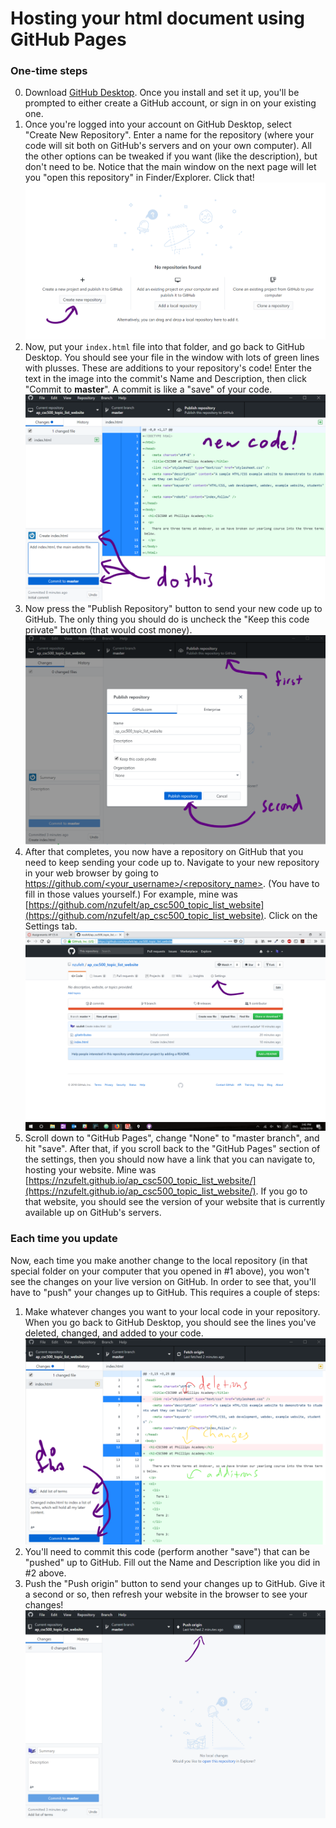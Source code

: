 # Hosting your html document using GitHub Pages

### One-time steps
0. Download [GitHub Desktop](https://desktop.github.com/).  Once you install and set it up, you'll be prompted to either create a GitHub account, or sign in on your existing one.
1. Once you're logged into your account on GitHub Desktop, select "Create New Repository".  Enter a name for the repository (where your code will sit both on GitHub's servers and on your own computer).  All the other options can be tweaked if you want (like the description), but don't need to be.  Notice that the main window on the next page will let you "open this repository" in Finder/Explorer.  Click that!
![Create a Repository](screenshots/creating_repo.png)
2. Now, put your `index.html` file into that folder, and go back to GitHub Desktop.  You should see your file in the window with lots of green lines with plusses.  These are additions to your repository's code!  Enter the text in the image into the commit's Name and Description, then click "Commit to **master**".  A commit is like a "save" of your code.
![First Commit](screenshots/first_commit.png)
3. Now press the "Publish Repository" button to send your new code up to GitHub.  The only thing you should do is uncheck the "Keep this code private" button (that would cost money).
![Publish it!](screenshots/publish_to_github.png)
4. After that completes, you now have a repository on GitHub that you need to keep sending your code up to.  Navigate to your new repository in your web browser by going to [https://github.com/<your_username>/<repository_name>](https://github.com/).  (You have to fill in those values yourself.)  For example, mine was [https://github.com/nzufelt/ap_csc500_topic_list_website](https://github.com/nzufelt/ap_csc500_topic_list_website).  Click on the Settings tab.
![Settings](screenshots/github_settings.png)
5. Scroll down to "GitHub Pages", change "None" to "master branch", and hit "save".  After that, if you scroll back to the "GitHub Pages" section of the settings, then you should now have a link that you can navigate to, hosting your website.  Mine was [https://nzufelt.github.io/ap_csc500_topic_list_website/](https://nzufelt.github.io/ap_csc500_topic_list_website/).  If you go to that website, you should see the version of your website that is currently available up on GitHub's servers.

### Each time you update
Now, each time you make another change to the local repository (in that special folder on your computer that you opened in \#1 above), you won't see the changes on your live version on GitHub.  In order to see that, you'll have to "push" your changes up to GitHub.  This requires a couple of steps:
1. Make whatever changes you want to your local code in your repository.  When you go back to GitHub Desktop, you should see the lines you've deleted, changed, and added to your code.
![Later Commits](screenshots/later_commits.png)
2. You'll need to commit this code (perform another "save") that can be "pushed" up to GitHub.  Fill out the Name and Description like you did in \#2 above.
3. Push the "Push origin" button to send your changes up to GitHub.  Give it a second or so, then refresh your website in the browser to see your changes!
![Later Pushes](screenshots/later_push.png)
